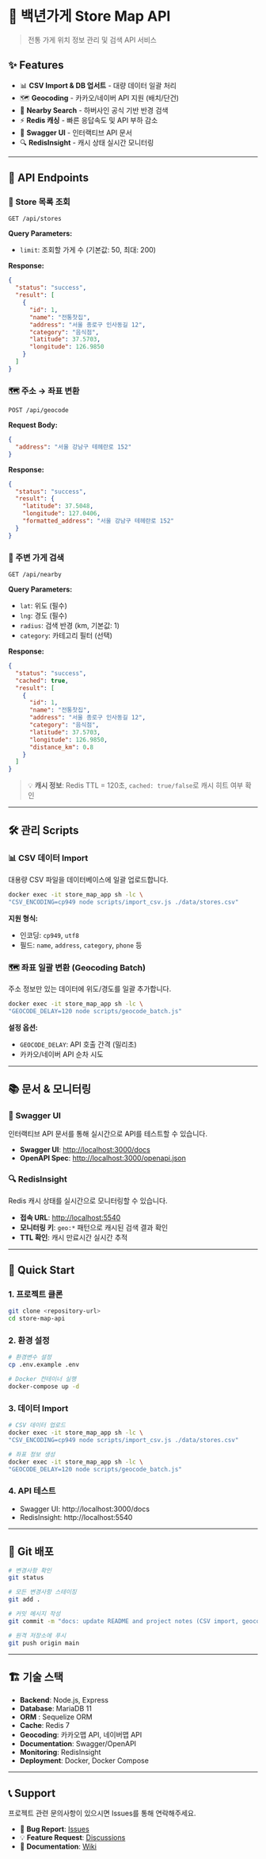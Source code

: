 # 🏪 백년가게 Store Map API

> 전통 가게 위치 정보 관리 및 검색 API 서비스

## ✨ Features

- 📊 **CSV Import & DB 업서트** - 대량 데이터 일괄 처리
- 🗺️ **Geocoding** - 카카오/네이버 API 지원 (배치/단건)
- 📍 **Nearby Search** - 하버사인 공식 기반 반경 검색
- ⚡ **Redis 캐싱** - 빠른 응답속도 및 API 부하 감소
- 📝 **Swagger UI** - 인터랙티브 API 문서
- 🔍 **RedisInsight** - 캐시 상태 실시간 모니터링

---

## 📡 API Endpoints

### 🏪 Store 목록 조회
```http
GET /api/stores
```
**Query Parameters:**
- `limit`: 조회할 가게 수 (기본값: 50, 최대: 200)

**Response:**
```json
{
  "status": "success",
  "result": [
    {
      "id": 1,
      "name": "전통찻집",
      "address": "서울 종로구 인사동길 12",
      "category": "음식점",
      "latitude": 37.5703,
      "longitude": 126.9850
    }
  ]
}
```

### 🗺️ 주소 → 좌표 변환
```http
POST /api/geocode
```
**Request Body:**
```json
{
  "address": "서울 강남구 테헤란로 152"
}
```

**Response:**
```json
{
  "status": "success",
  "result": {
    "latitude": 37.5048,
    "longitude": 127.0406,
    "formatted_address": "서울 강남구 테헤란로 152"
  }
}
```

### 📍 주변 가게 검색
```http
GET /api/nearby
```
**Query Parameters:**
- `lat`: 위도 (필수)
- `lng`: 경도 (필수)
- `radius`: 검색 반경 (km, 기본값: 1)
- `category`: 카테고리 필터 (선택)

**Response:**
```json
{
  "status": "success",
  "cached": true,
  "result": [
    {
      "id": 1,
      "name": "전통찻집",
      "address": "서울 종로구 인사동길 12",
      "category": "음식점",
      "latitude": 37.5703,
      "longitude": 126.9850,
      "distance_km": 0.8
    }
  ]
}
```

> 💡 **캐시 정보**: Redis TTL = 120초, `cached: true/false`로 캐시 히트 여부 확인

---

## 🛠️ 관리 Scripts

### 📊 CSV 데이터 Import

대용량 CSV 파일을 데이터베이스에 일괄 업로드합니다.

```bash
docker exec -it store_map_app sh -lc \
"CSV_ENCODING=cp949 node scripts/import_csv.js ./data/stores.csv"
```

**지원 형식:**
- 인코딩: `cp949`, `utf8`
- 필드: `name`, `address`, `category`, `phone` 등

### 🗺️ 좌표 일괄 변환 (Geocoding Batch)

주소 정보만 있는 데이터에 위도/경도를 일괄 추가합니다.

```bash
docker exec -it store_map_app sh -lc \
"GEOCODE_DELAY=120 node scripts/geocode_batch.js"
```

**설정 옵션:**
- `GEOCODE_DELAY`: API 호출 간격 (밀리초)
- 카카오/네이버 API 순차 시도

---

## 📚 문서 & 모니터링

### 📝 Swagger UI
인터랙티브 API 문서를 통해 실시간으로 API를 테스트할 수 있습니다.

- **Swagger UI**: [http://localhost:3000/docs](http://localhost:3000/docs)
- **OpenAPI Spec**: [http://localhost:3000/openapi.json](http://localhost:3000/openapi.json)

### 🔍 RedisInsight
Redis 캐시 상태를 실시간으로 모니터링할 수 있습니다.

- **접속 URL**: [http://localhost:5540](http://localhost:5540)
- **모니터링 키**: `geo:*` 패턴으로 캐시된 검색 결과 확인
- **TTL 확인**: 캐시 만료시간 실시간 추적

---

## 🚀 Quick Start

### 1. 프로젝트 클론
```bash
git clone <repository-url>
cd store-map-api
```

### 2. 환경 설정
```bash
# 환경변수 설정
cp .env.example .env

# Docker 컨테이너 실행
docker-compose up -d
```

### 3. 데이터 Import
```bash
# CSV 데이터 업로드
docker exec -it store_map_app sh -lc \
"CSV_ENCODING=cp949 node scripts/import_csv.js ./data/stores.csv"

# 좌표 정보 생성
docker exec -it store_map_app sh -lc \
"GEOCODE_DELAY=120 node scripts/geocode_batch.js"
```

### 4. API 테스트
- Swagger UI: http://localhost:3000/docs
- RedisInsight: http://localhost:5540

---

## 🔧 Git 배포

```bash
# 변경사항 확인
git status

# 모든 변경사항 스테이징
git add .

# 커밋 메시지 작성
git commit -m "docs: update README and project notes (CSV import, geocoding, nearby, swagger, redis cache)"

# 원격 저장소에 푸시
git push origin main
```

---

## 🏗️ 기술 스택

- **Backend**: Node.js, Express
- **Database**: MariaDB 11
- **ORM** : Sequelize ORM
- **Cache**: Redis 7
- **Geocoding**: 카카오맵 API, 네이버맵 API
- **Documentation**: Swagger/OpenAPI
- **Monitoring**: RedisInsight
- **Deployment**: Docker, Docker Compose

---

## 📞 Support

프로젝트 관련 문의사항이 있으시면 Issues를 통해 연락해주세요.

- 🐛 **Bug Report**: [Issues](https://github.com/your-repo/issues)
- 💡 **Feature Request**: [Discussions](https://github.com/your-repo/discussions)
- 📖 **Documentation**: [Wiki](https://github.com/your-repo/wiki)